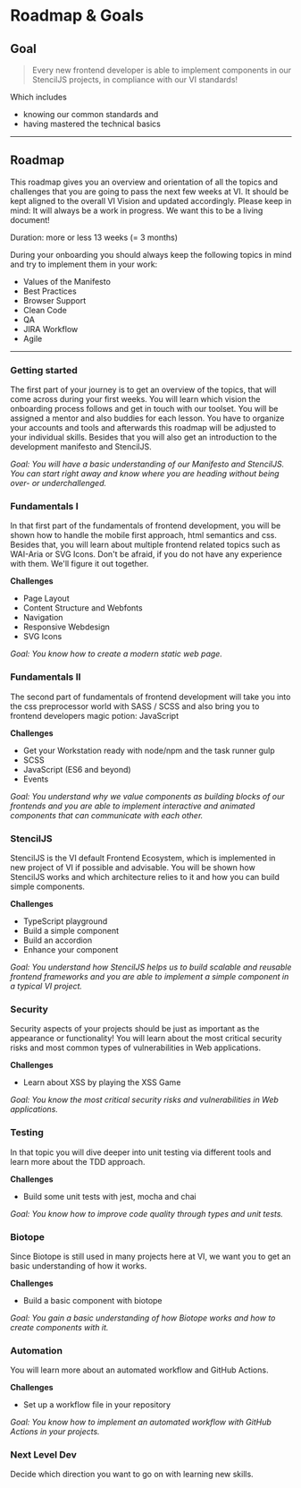 # Roadmap & Goals

## Goal
> Every new frontend developer is able to implement components in our StencilJS projects, in compliance with our VI standards!

Which includes

- knowing our common standards and
- having mastered the technical basics

---

## Roadmap

This roadmap gives you an overview and orientation of all the topics and challenges that you are going to pass the next few weeks at VI.
It should be kept aligned to the overall VI Vision and updated accordingly. 
Please keep in mind: It will always be a work in progress. We want this to be a living document!

Duration: more or less 13 weeks (= 3 months)

During your onboarding you should always keep the following topics in mind and try to implement them in your work:

- Values of the Manifesto
- Best Practices
- Browser Support
- Clean Code
- QA
- JIRA Workflow
- Agile


--- 

<roadmap-component>

### Getting started

The first part of your journey is to get an overview of the topics, that will come across during your first weeks. You will learn which vision the onboarding process follows and get in touch with our toolset. You will be assigned a mentor and also buddies for each lesson.
You have to organize your accounts and tools and afterwards this roadmap will be adjusted to your individual skills. Besides that you will also get an introduction to the development manifesto and StencilJS.

*Goal: You will have a basic understanding of our Manifesto and StencilJS. You can start right away and know where you are heading without being over- or underchallenged.*

</roadmap-component>

<roadmap-component>

### Fundamentals I
In that first part of the fundamentals of frontend development, you will be shown how to handle the mobile first approach, html semantics and css. Besides that, you will learn about multiple frontend related topics such as WAI-Aria or SVG Icons. Don't be afraid, if you do not have any experience with them. We'll figure it out together.

__Challenges__
- Page Layout
- Content Structure and Webfonts
- Navigation
- Responsive Webdesign
- SVG Icons

*Goal: You know how to create a modern static web page.*

</roadmap-component>

<roadmap-component>

### Fundamentals II
The second part of fundamentals of frontend development will take you into the css preprocessor world with SASS / SCSS and also bring you to frontend developers magic potion: JavaScript

__Challenges__
- Get your Workstation ready with node/npm and the task runner gulp
- SCSS 
- JavaScript (ES6 and beyond)
- Events

*Goal: You understand why we value components as building blocks of our frontends and you are able to implement interactive and animated components that can communicate with each other.*

</roadmap-component>

<roadmap-component>

### StencilJS
StencilJS is the VI default Frontend Ecosystem, which is implemented in new project of VI if possible and advisable. You will be shown how StencilJS works and which architecture relies to it and how you can build simple components.

__Challenges__
- TypeScript playground
- Build a simple component
- Build an accordion
- Enhance your component

*Goal: You understand how StencilJS helps us to build scalable and reusable frontend frameworks and you are able to implement a simple component in a typical VI project.*

</roadmap-component>


<roadmap-component>

### Security
Security aspects of your projects should be just as important as the appearance or functionality! You will learn about the most critical security risks and most common types of vulnerabilities in Web applications.

__Challenges__
- Learn about XSS by playing the XSS Game

*Goal: You know the most critical security risks and vulnerabilities in Web applications.*

</roadmap-component>

<roadmap-component>

### Testing
In that topic you will dive deeper into unit testing via different tools and learn more about the TDD approach.

__Challenges__
- Build some unit tests with jest, mocha and chai

*Goal: You know how to improve code quality through types and unit tests.*

</roadmap-component>

<roadmap-component>

### Biotope
Since Biotope is still used in many projects here at VI, we want you to get an basic understanding of how it works.

__Challenges__
- Build a basic component with biotope

*Goal: You gain a basic understanding of how Biotope works and how to create components with it.*

</roadmap-component>

<roadmap-component>

### Automation
You will learn more about an automated workflow and GitHub Actions.

__Challenges__
- Set up a workflow file in your repository

*Goal: You know how to implement an automated workflow with GitHub Actions in your projects.*

</roadmap-component>

<roadmap-component>

### Next Level Dev
Decide which direction you want to go on with learning new skills.

</roadmap-component>
